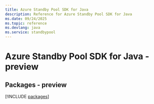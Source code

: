 ```yaml
---
title: Azure Standby Pool SDK for Java
description: Reference for Azure Standby Pool SDK for Java
ms.date: 09/24/2025
ms.topic: reference
ms.devlang: java
ms.service: standbypool
---
```

# Azure Standby Pool SDK for Java - preview
## Packages - preview
[!INCLUDE [packages](standby-pool-index.md)]